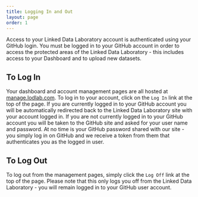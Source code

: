 ```yaml
---
title: Logging In and Out
layout: page
order: 1
---
```


Access to your Linked Data Laboratory account is authenticated using your GitHub login. You must be logged in to your GitHub account
in order to access the protected areas of the Linked Data Laboratory - this includes access to your Dashboard and to upload new datasets.

## To Log In

Your dashboard and account management pages are all hosted at [manage.lodlab.com](http://manage.lodlab.com/).
To log in to your account, click on the `Log In` link at the top of the page. If you are currently logged in to your
GitHub account you will be automatically redirected back to the Linked Data Laboratory site with your account logged in.
If you are not currently logged in to your GitHub account you will be taken to the GitHub site and asked for your user name
and password. At no time is your GitHub password shared with our site - you simply log in on GitHub and we receive a token
from them that authenticates you as the logged in user.

## To Log Out

To log out from the management pages, simply click the `Log Off` link at the top of the page. Please note that this only 
logs you off from the Linked Data Laboratory - you will remain logged in to your GitHub user account.